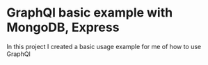 # GraphQl basic example with MongoDB, Express

In this project I created a basic usage example for me of how to use GraphQl
